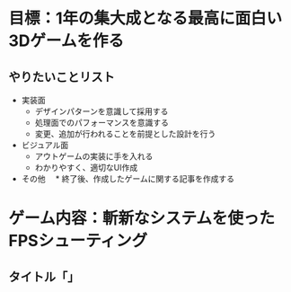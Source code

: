 # 目標：1年の集大成となる最高に面白い3Dゲームを作る

## やりたいことリスト
* 実装面
  * デザインパターンを意識して採用する
  * 処理面でのパフォーマンスを意識する
  * 変更、追加が行われることを前提とした設計を行う
* ビジュアル面
  * アウトゲームの実装に手を入れる
  * わかりやすく、適切なUI作成
* その他
　* 終了後、作成したゲームに関する記事を作成する

# ゲーム内容：斬新なシステムを使ったFPSシューティング
## タイトル「」
